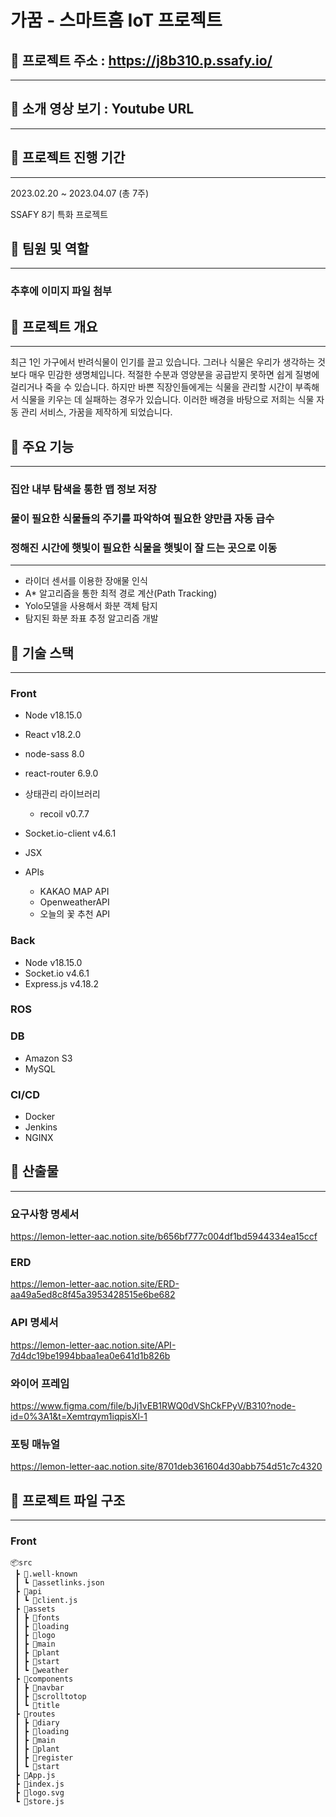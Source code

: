 # 가꿈 - 스마트홈 IoT 프로젝트

## 🌱 프로젝트 주소 : https://j8b310.p.ssafy.io/

---

## 🌱 소개 영상 보기 : Youtube URL

---

## 🌱 프로젝트 진행 기간

---

2023.02.20 ~ 2023.04.07 (총 7주)

SSAFY 8기 특화 프로젝트

## 🌱 팀원 및 역할

---

### 추후에 이미지 파일 첨부

## 🌱 프로젝트 개요

---

최근 1인 가구에서 반려식물이 인기를 끌고 있습니다. 그러나 식물은 우리가 생각하는 것보다 매우 민감한 생명체입니다. 적절한 수분과 영양분을 공급받지 못하면 쉽게 질병에 걸리거나 죽을 수 있습니다. 하지만 바쁜 직장인들에게는 식물을 관리할 시간이 부족해서 식물을 키우는 데 실패하는 경우가 있습니다. 이러한 배경을 바탕으로 저희는 식물 자동 관리 서비스, 가꿈을 제작하게 되었습니다.

## 🌱 주요 기능

---

### 집안 내부 탐색을 통한 맵 정보 저장

### 물이 필요한 식물들의 주기를 파악하여 필요한 양만큼 자동 급수

### 정해진 시간에 햇빛이 필요한 식물을 햇빛이 잘 드는 곳으로 이동

---

- 라이더 센서를 이용한 장애물 인식
- A* 알고리즘을 통한 최적 경로 계산(Path Tracking)
- Yolo모델을 사용해서 화분 객체 탐지
- 탐지된 화분 좌표 추정 알고리즘 개발


## 🌱 기술 스택

---

### Front

- Node v18.15.0
- React v18.2.0
- node-sass 8.0
- react-router 6.9.0
- 상태관리 라이브러리
  - recoil v0.7.7
- Socket.io-client v4.6.1
- JSX
- APIs

  - KAKAO MAP API
  - OpenweatherAPI
  - 오늘의 꽃 추천 API

### Back

- Node v18.15.0
- Socket.io v4.6.1
- Express.js v4.18.2

### ROS

### DB

- Amazon S3
- MySQL

### CI/CD

- Docker
- Jenkins
- NGINX

## 🌱 산출물

---

### 요구사항 명세서

https://lemon-letter-aac.notion.site/b656bf777c004df1bd5944334ea15ccf

### ERD

https://lemon-letter-aac.notion.site/ERD-aa49a5ed8c8f45a3953428515e6be682

### API 명세서

https://lemon-letter-aac.notion.site/API-7d4dc19be1994bbaa1ea0e641d1b826b

### 와이어 프레임

https://www.figma.com/file/bJj1vEB1RWQ0dVShCkFPyV/B310?node-id=0%3A1&t=Xemtrqym1iqpisXl-1

### 포팅 매뉴얼

https://lemon-letter-aac.notion.site/8701deb361604d30abb754d51c7c4320

## 🌱 프로젝트 파일 구조

---

### Front

```
📦src
 ┣ 📂.well-known
 ┃ ┗ 📜assetlinks.json
 ┣ 📂api
 ┃ ┗ 📜client.js
 ┣ 📂assets
 ┃ ┣ 📂fonts
 ┃ ┣ 📂loading
 ┃ ┣ 📂logo
 ┃ ┣ 📂main
 ┃ ┣ 📂plant
 ┃ ┣ 📂start
 ┃ ┗ 📂weather
 ┣ 📂components
 ┃ ┣ 📂navbar
 ┃ ┣ 📂scrolltotop
 ┃ ┗ 📂title
 ┣ 📂routes
 ┃ ┣ 📂diary
 ┃ ┣ 📂loading
 ┃ ┣ 📂main
 ┃ ┣ 📂plant
 ┃ ┣ 📂register
 ┃ ┗ 📂start
 ┣ 📜App.js
 ┣ 📜index.js
 ┣ 📜logo.svg
 ┗ 📜store.js
```
